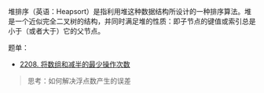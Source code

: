 堆排序（英语：Heapsort）是指利用堆这种数据结构所设计的一种排序算法。堆是一个近似完全二叉树的结构，并同时满足堆的性质：即子节点的键值或索引总是小于（或者大于）它的父节点。

题单：
- [2208. 将数组和减半的最少操作次数](https://leetcode.cn/problems/minimum-operations-to-halve-array-sum/description/)
 > 思考：如何解决浮点数产生的误差

